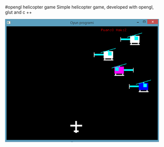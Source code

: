 #opengl helicopter game
Simple helicopter game, developed with opengl, glut and c ++

![GitHub Logo](1.PNG)
